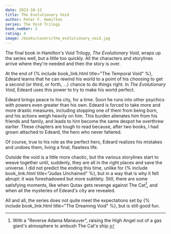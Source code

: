 ```yaml
---
date: 2023-10-12
title: The Evolutionary Void
author: Peter F. Hamilton
series: The Void Trilogy
book_number: 3
rating: 4
image: /books/covers/the_evolutionary_void.jpg
---
```


The final book in Hamilton's Void Trilogy, <cite class="book-title">The
Evolutionary Void</cite>, wraps up the series well, but a little too quickly.
All the characters and storylines arrive where they're needed and then the
story is over.

At the end of {% include book_link.html title="The Temporal Void" %}, Edeard
learns that he can rewind his world to a point of his choosing to get a second
(or third, or forth, ...) chance to do things right. In <cite
class="book-title">The Evolutionary Void</cite>, Edeard uses this power to try
to make his world perfect.

Edeard brings peace to his city, for a time. Soon he runs into other psychics
with powers even greater than his own. Edeard is forced to take more and more
drastic measures, including stopping one of them from being born, and his
actions weigh heavily on him. This burden alienates him from his friends and
family, and leads to him become the same despot he overthrew earlier. These
chapters are tough to read because, after two books, I had grown attached to
Edeard, the hero who never faltered.

Of course, true to his role as the perfect hero, Edeard realizes his mistakes
and undoes them, living a final, flawless life.

Outside the void is a little more chaotic, but the various storylines start to
weave together until, suddenly, they are all in the right places and save the
universe. I did not predict the ending this time, unlike for {% include
book_link.html title="Judas Unchained" %}, but in a way that is why it felt
abrupt: it was foreshadowed but more subtlety. Still, there are some
satisfying moments, like when Qutax gets revenge against The Cat[^adama], and when
all the mysteries of Edeard's city are revealed.

All and all, the series does not quite meet the expectations set by {% include
book_link.html title="The Dreaming Void" %}, but is still good fun.

[^adama]:
    With a "Reverse Adama Maneuver", raising the High Angel out of a gas
    giant's atmosphere to ambush The Cat's ship.
